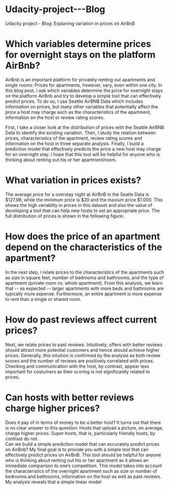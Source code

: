 # Udacity-project---Blog
Udacity project - Blog: Explaning variation in prices on AirBnB


# Which variables determine prices for overnight stays on the platform AirBnb?


AirBnb is an important platform for privately renting out apartments and single rooms: Prices for apartments, however, vary, even within one city. In this blog post, I ask which variables determine the price for overnight stays on the platform AirBnb and try to develop a simple tool that can effectively predict prices. To do so, I use Seattle AirBNB Data which includes information on prices, but many other variables that potentially affect the price a host may charge such as the characteristics of the apartment, information on the host or review rating scores.

First, I take a closer look at the distribution of prices with the Seattle AirBNB Data to identify the existing variation. Then, I study the relation between prices, characteristics of the apartment, review rating scores and information on the host in three separate analysis. Finally, I build a prediction model that effectively predicts the price a new host may charge for an overnight stay. I hope that this tool will be helpful for anyone who is thinking about renting out his or her apartment/room. 

# What variation in prices exists?
The average price for a overstay night at AirBnB in the Seatle Data is $127.98; while the minimum price is $20 and the maxium price $1.000. This shows the high variablity in prices in this dataset and also the value of developing a tool that can help new hosts to set an appropriate price. The full distribution of prices is shown in the following figure:

# How does the price of an apartment depend on the characteristics of the apartment?
In the next step, I relate prices to the characteristics of the apartments such as size in square feet, number of bedrooms and bathrooms, and the type of apartment (private room vs. whole apartment). From this analysis, we learn that -- as expected -- larger apartments with more beds and bathrooms are typically more expense. Furthermore, an entire apartment is more expense to rent than a single or shared room.

# How do past reviews affect current prices?
Next, we relate prices to past reviews. Intuitively, offers with better reviews should attract more potential customers and hence should achieve higher prices. Generally, this intuition is confirmed by the analysis as both review scores and the number of reviews are positively correlated with prices. Checking and communication with the host, by contrast, appear less important for costumers as their scoring is not significantly related to prices. 

# Can hosts with better reviews charge higher prices?
Does it pay of in terms of money to be a better host? It turns out that there is no clear answer to this question: Hosts that upload a picture, on average, charge higher prices. Super hosts, that is, particularly friendly hosts, by contrast do not.  
Can we build a simple prediction model that can accurately predict prices on AirBnb?
My final goal is to provide you with a simple tool that can effectively predict prices on AirBnB. This tool should be helpful for anyone who is thinking about renting out his or her apartment as it allows an immediate comparison to one’s competition. This model takes into account the characteristics of the overnight apartment such as size or number of bedrooms and bathrooms, information on the host as well as past reviews. My analysis reveals that a simple linear model 
